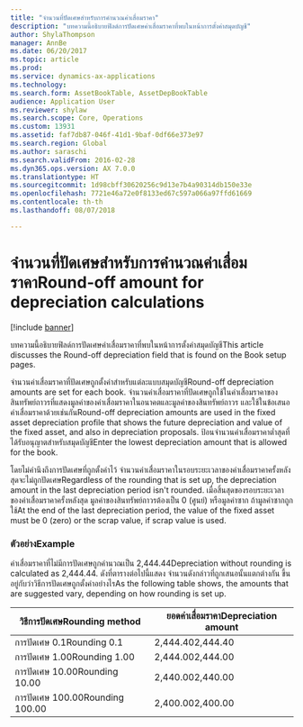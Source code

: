 ```yaml
---
title: "จำนวนที่ปัดเศษสำหรับการคำนวณค่าเสื่อมราคา"
description: "บทความนี้อธิบายฟิลด์การปัดเศษค่าเสื่อมราคาที่พบในหน้าการตั้งค่าสมุดบัญชี"
author: ShylaThompson
manager: AnnBe
ms.date: 06/20/2017
ms.topic: article
ms.prod: 
ms.service: dynamics-ax-applications
ms.technology: 
ms.search.form: AssetBookTable, AssetDepBookTable
audience: Application User
ms.reviewer: shylaw
ms.search.scope: Core, Operations
ms.custom: 13931
ms.assetid: faf7db87-046f-41d1-9baf-0df66e373e97
ms.search.region: Global
ms.author: saraschi
ms.search.validFrom: 2016-02-28
ms.dyn365.ops.version: AX 7.0.0
ms.translationtype: HT
ms.sourcegitcommit: 1d98cbff30620256c9d13e7b4a90314db150e33e
ms.openlocfilehash: 7721e46a72e0f8133ed67c597a066a97ffd61669
ms.contentlocale: th-th
ms.lasthandoff: 08/07/2018

---
```


# <a name="round-off-amount-for-depreciation-calculations"></a><span data-ttu-id="4b43b-103">จำนวนที่ปัดเศษสำหรับการคำนวณค่าเสื่อมราคา</span><span class="sxs-lookup"><span data-stu-id="4b43b-103">Round-off amount for depreciation calculations</span></span>

[!include [banner](../includes/banner.md)]

<span data-ttu-id="4b43b-104">บทความนี้อธิบายฟิลด์การปัดเศษค่าเสื่อมราคาที่พบในหน้าการตั้งค่าสมุดบัญชี</span><span class="sxs-lookup"><span data-stu-id="4b43b-104">This article discusses the Round-off depreciation field that is found on the Book setup pages.</span></span>

<span data-ttu-id="4b43b-105">จำนวนค่าเสื่อมราคาที่ปัดเศษถูกตั้งค่าสำหรับแต่ละแบบสมุดบัญชี</span><span class="sxs-lookup"><span data-stu-id="4b43b-105">Round-off depreciation amounts are set for each book.</span></span> <span data-ttu-id="4b43b-106">จำนวนค่าเสื่อมราคาที่ปัดเศษถูกใช้ในค่าเสื่อมราคาของสินทรัพย์ถาวรที่แสดงมูลค่าของค่าเสื่อมราคาในอนาคตและมูลค่าของสินทรัพย์ถาวร และใช้ในข้อเสนอค่าเสื่อมราคาด้วยเช่นกัน</span><span class="sxs-lookup"><span data-stu-id="4b43b-106">Round-off depreciation amounts are used in the fixed asset depreciation profile that shows the future depreciation and value of the fixed asset, and also in depreciation proposals.</span></span> <span data-ttu-id="4b43b-107">ป้อนจำนวนค่าเสื่อมราคาต่ำสุดที่ได้รับอนุญาตสำหรับสมุดบัญชี</span><span class="sxs-lookup"><span data-stu-id="4b43b-107">Enter the lowest depreciation amount that is allowed for the book.</span></span> 

<span data-ttu-id="4b43b-108">โดยไม่คำนึงถึงการปัดเศษที่ถูกตั้งค่าไว้ จำนวนค่าเสื่อมราคาในรอบระยะเวลาของค่าเสื่อมราคาครั้งหลังสุดจะไม่ถูกปัดเศษ</span><span class="sxs-lookup"><span data-stu-id="4b43b-108">Regardless of the rounding that is set up, the depreciation amount in the last depreciation period isn't rounded.</span></span> <span data-ttu-id="4b43b-109">เมื่อสิ้นสุดของรอบระยะเวลาของค่าเสื่อมราคาครั้งหลังสุด มูลค่าของสินทรัพย์ถาวรต้องเป็น 0 (ศูนย์) หรือมูลค่าซาก ถ้ามูลค่าซากถูกใช้</span><span class="sxs-lookup"><span data-stu-id="4b43b-109">At the end of the last depreciation period, the value of the fixed asset must be 0 (zero) or the scrap value, if scrap value is used.</span></span>

### <a name="example"></a><span data-ttu-id="4b43b-110">ตัวอย่าง</span><span class="sxs-lookup"><span data-stu-id="4b43b-110">Example</span></span>

<span data-ttu-id="4b43b-111">ค่าเสื่อมราคาที่ไม่มีการปัดเศษถูกคำนวณเป็น 2,444.44</span><span class="sxs-lookup"><span data-stu-id="4b43b-111">Depreciation without rounding is calculated as 2,444.44.</span></span> <span data-ttu-id="4b43b-112">ดังที่ตารางต่อไปนี้แสดง จำนวนดังกล่าวที่ถูกเสนอนั้นแตกต่างกัน ขึ้นอยู่กับว่าวิธีการปัดเศษถูกตั้งค่าอย่างไร</span><span class="sxs-lookup"><span data-stu-id="4b43b-112">As the following table shows, the amounts that are suggested vary, depending on how rounding is set up.</span></span>

| <span data-ttu-id="4b43b-113">วิธีการปัดเศษ</span><span class="sxs-lookup"><span data-stu-id="4b43b-113">Rounding method</span></span> | <span data-ttu-id="4b43b-114">ยอดค่าเสื่อมราคา</span><span class="sxs-lookup"><span data-stu-id="4b43b-114">Depreciation amount</span></span> |
|-----------------|---------------------|
| <span data-ttu-id="4b43b-115">การปัดเศษ 0.1</span><span class="sxs-lookup"><span data-stu-id="4b43b-115">Rounding 0.1</span></span>    | <span data-ttu-id="4b43b-116">2,444.40</span><span class="sxs-lookup"><span data-stu-id="4b43b-116">2,444.40</span></span>            |
| <span data-ttu-id="4b43b-117">การปัดเศษ 1.00</span><span class="sxs-lookup"><span data-stu-id="4b43b-117">Rounding 1.00</span></span>   | <span data-ttu-id="4b43b-118">2,444.00</span><span class="sxs-lookup"><span data-stu-id="4b43b-118">2,444.00</span></span>            |
| <span data-ttu-id="4b43b-119">การปัดเศษ 10.00</span><span class="sxs-lookup"><span data-stu-id="4b43b-119">Rounding 10.00</span></span>  | <span data-ttu-id="4b43b-120">2,440.00</span><span class="sxs-lookup"><span data-stu-id="4b43b-120">2,440.00</span></span>            |
| <span data-ttu-id="4b43b-121">การปัดเศษ 100.00</span><span class="sxs-lookup"><span data-stu-id="4b43b-121">Rounding 100.00</span></span> | <span data-ttu-id="4b43b-122">2,400.00</span><span class="sxs-lookup"><span data-stu-id="4b43b-122">2,400.00</span></span>            |






